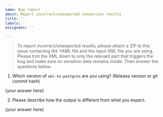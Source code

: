 ```yaml
---
name: Bug report
about: Report incorrect/unexpected conversion results
title: ''
labels: ''
assignees: ''

---
```


> To report incorrect/unexpected results, please attach a ZIP to this issue containing the YAML file and the input XML file you are using. Please trim the XML down to only the relevant part that triggers the bug and make sure no sensitive data remains inside. Then answer the questions below.

1. Which version of `xml-to-postgres` are you using? (Release version or git commit hash)

{your answer here}

2. Please describe how the output is different from what you expect.

{your answer here}
